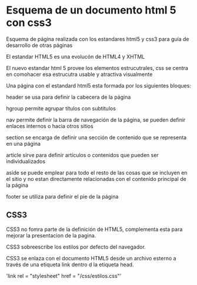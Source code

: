 # Esquema de un documento html 5 con css3

Esquema de página realizada con los estandares html5 y css3 para guía de desarrollo de otras páginas

El estandar HTML5 es una evolucón de HTML4 y XHTML

El nuevo estandar html 5 provee los elementos estrucutrales, css se centra en comohacer esa estrucutra usable y atractiva visualmente

Una página con el estandard html5 esta formada por los siguientes bloques:

header se usa para definir la cabecera de la página

hgroup permite agrupar títulos con subtitulos

nav permite definir la barra de navegación de la página, se pueden definir enlaces internos o hacia otros sitios

section se encarga de definir una sección de contenido que se representa en una página

article sirve para definir artículos o contenidos que pueden ser individualizados

aside se puede emplear para todo el resto de las cosas que se incluyen en el sitio y no estan directamente relacionadas con el contenido principal de la página

footer se utiliza para definir el pie de la página

## CSS3

CSS3 no fomra parte de la definición de HTML5, complementa esta para mejorar la presentacion de la pagina.

CSS3 sobreescribe los estilos por defecto del navegador.

CSS3 se enlaza con el documento HTML5 desde un archivo esterno a través de una etiqueta link dentro d la etiqueta head.

'link rel = "stylesheet" href = "/css/estilos.css"'
